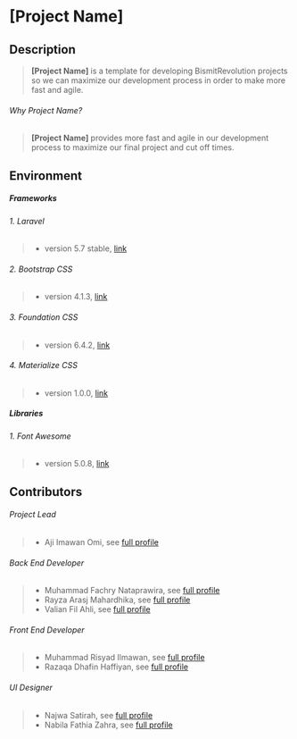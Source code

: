 # [Project Name]

## Description
> **[Project Name]** is a template for developing BismitRevolution projects so we can maximize our development process in order to make more fast and agile.

###### Why Project Name?
> **[Project Name]** provides more fast and agile in our development process to maximize our final project and cut off times.

## Environment

##### Frameworks
###### 1. Laravel
> - version 5.7 stable, [link](https://laravel.com/ "Laravel - The PHP Framework For Web Artisans")
###### 2. Bootstrap CSS
> - version 4.1.3, [link](http://getbootstrap.com/ "Bootstrap - The most popular HTML, CSS, and JS library in the world.")
###### 3. Foundation CSS
> - version 6.4.2, [link](http://foundation.zurb.com/ "Foundation - The most advanced responsive front-end framework in the world.")
###### 4. Materialize CSS
> - version 1.0.0, [link](http://foundation.zurb.com/ "Materialize - A modern responsive front-end framework based on Material Design.")

##### Libraries
###### 1. Font Awesome
> - version 5.0.8, [link](https://fontawesome.com/ "Icons - Font Awesome")

## Contributors
###### Project Lead
> - Aji Imawan Omi, see [full profile](https://www.linkedin.com/in/ajiimawanomi/ "see Aji on LinkedIn")
###### Back End Developer
> - Muhammad Fachry Nataprawira, see [full profile](https://www.linkedin.com/in/keinata/ "see Fachry on LinkedIn")
> - Rayza Arasj Mahardhika, see [full profile](https://www.linkedin.com/in/rayzaarasj/ "see Rayza on LinkedIn")
> - Valian Fil Ahli, see [full profile](https://www.linkedin.com/in/valianfilahli/ "see Valian on LinkedIn")
###### Front End Developer
> - Muhammad Risyad Ilmawan, see [full profile](https://www.linkedin.com/in/risyadilmawan/ "see Risyad on LinkedIn")
> - Razaqa Dhafin Haffiyan, see [full profile](https://www.linkedin.com/in/razaqa-dhafin-haffiyan/ "see Dhafin on LinkedIn")
###### UI Designer
> - Najwa Satirah, see [full profile](https://www.linkedin.com/in/najwa-satirah/ "see Najwa on LinkedIn")
> - Nabila Fathia Zahra, see [full profile](https://www.linkedin.com/in/nabila-fathia-zahra-b3623114b/ "see Nabila on LinkedIn")
